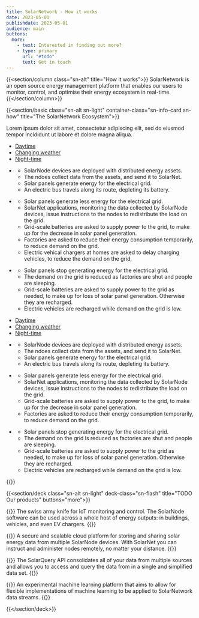 ```yaml
---
title: SolarNetwork - How it works
date: 2023-05-01
publishdate: 2023-05-01
audience: main
buttons:
  more:
    - text: Interested in finding out more?
    - type: primary
      url: "#todo"
      text: Get in touch
---
```

{{<section/column class="sn-alt" title="How it works">}}
SolarNetwork is an open source energy management platform that enables our users to monitor,
control, and optimise their energy ecosystem in real-time.
{{</section/column>}}

{{<section/basic class="sn-alt sn-light" container-class="sn-info-card sn-how" title="The SolarNetwork Ecosystem">}}
<p class="sn-todo">
  Lorem ipsum dolor sit amet, consectetur adipiscing elit, sed do eiusmod tempor incididunt ut
  labore et dolore magna aliqua.
</p>

<div class="uk-visible@l">
  <ul class="uk-subnav uk-subnav-pill" uk-switcher>
    <li><a href="#">Daytime</a></li>
    <li><a href="#">Changing weather</a></li>
    <li><a href="#">Night-time</a></li>
  </ul>

  <ul class="uk-switcher">
    <li class="sn-row">
      <div class="sn-notes">
        <ul class="uk-list">
          <li>SolarNode devices are deployed with distributed energy assets.</li>
          <li>The ndoes collect data from the assets, and send it to SolarNet.</li>
          <li>Solar panels generate energy for the electrical grid.</li>
          <li>An electric bus travels along its route, depleting its battery.</li>
        </ul>
      </div>
      <lottie-player
        src="/img/lotties/Desktop_FullSun_1440x1148.json"
        background="transparent"
        speed="1"
        loop
        autoplay
      ></lottie-player>
    </li>
    <li class="sn-row">
      <div class="sn-notes">
        <ul class="uk-list">
          <li>Solar panels generate less energy for the electrical grid.</li>
          <li>
            SolarNet applications, monitoring the data collected by SolarNode devices, issue
            instructions to the nodes to redistribute the load on the grid.
          </li>
          <li>
            Grid-scale batteries are asked to supply power to the grid, to make up for the
            decrease in solar panel generation.
          </li>
          <li>
            Factories are asked to reduce their energy consumption temporarily, to reduce
            demand on the grid.
          </li>
          <li>
            Electric vehical chargers at homes are asked to delay charging vehicles, to reduce
            the demand on the grid.
          </li>
        </ul>
      </div>
      <lottie-player
        src="/img/lotties/Desktop_PartialSun_1440x1148.json"
        background="transparent"
        speed="1"
        loop
        autoplay
      ></lottie-player>
    </li>
    <li class="sn-row">
      <div class="sn-notes">
        <ul class="uk-list">
          <li>Solar panels stop generating energy for the electrical grid.</li>
          <li>
            The demand on the grid is reduced as factories are shut and people are sleeping.
          </li>
          <li>
            Grid-scale batteries are asked to supply power to the grid as needed, to make up
            for loss of solar panel generation. Otherwise they are recharged.
          </li>
          <li>Electric vehicles are recharged while demand on the grid is low.</li>
        </ul>
      </div>
      <lottie-player
        src="/img/lotties/Desktop_Night_1440x1148.json"
        background="transparent"
        speed="1"
        loop
        autoplay
      ></lottie-player>
    </li>
  </ul>
</div>

<div class="uk-hidden@l">
  <ul class="uk-subnav uk-subnav-pill" uk-switcher>
    <li><a href="#">Daytime</a></li>
    <li><a href="#">Changing weather</a></li>
    <li><a href="#">Night-time</a></li>
  </ul>

  <ul class="uk-switcher">
    <li class="sn-row">
      <div class="sn-notes">
        <ul class="uk-list">
          <li>SolarNode devices are deployed with distributed energy assets.</li>
          <li>The ndoes collect data from the assets, and send it to SolarNet.</li>
          <li>Solar panels generate energy for the electrical grid.</li>
          <li>An electric bus travels along its route, depleting its battery.</li>
        </ul>
      </div>
      <lottie-player
        src="/img/lotties/Mobile_FullSun_320x684.json"
        background="transparent"
        speed="1"
        loop
        autoplay
      ></lottie-player>
    </li>
    <li class="sn-row">
      <div class="sn-notes">
        <ul class="uk-list">
          <li>Solar panels generate less energy for the electrical grid.</li>
          <li>
            SolarNet applications, monitoring the data collected by SolarNode devices, issue
            instructions to the nodes to redistribute the load on the grid.
          </li>
          <li>
            Grid-scale batteries are asked to supply power to the grid, to make up for the
            decrease in solar panel generation.
          </li>
          <li>
            Factories are asked to reduce their energy consumption temporarily, to reduce
            demand on the grid.
          </li>
        </ul>
      </div>
      <lottie-player
        src="/img/lotties/Mobile_PartialSun_320x684.json"
        background="transparent"
        speed="1"
        loop
        autoplay
      ></lottie-player>
    </li>
    <li class="sn-row">
      <div class="sn-notes">
        <ul class="uk-list">
          <li>Solar panels stop generating energy for the electrical grid.</li>
          <li>
            The demand on the grid is reduced as factories are shut and people are sleeping.
          </li>
          <li>
            Grid-scale batteries are asked to supply power to the grid as needed, to make up
            for loss of solar panel generation. Otherwise they are recharged.
          </li>
          <li>Electric vehicles are recharged while demand on the grid is low.</li>
        </ul>
      </div>
      <lottie-player
        src="/img/lotties/Mobile_Night_320x684.json"
        background="transparent"
        speed="1"
        loop
        autoplay
      ></lottie-player>
    </li>
  </ul>
</div>
{{</section/basic>}}


{{<section/deck class="sn-alt sn-light" deck-class="sn-flash" title="TODO Our products" buttons="more">}}

  {{<flash-card title="SolarNode" url="#todo" link="Learn more">}}
    The swiss army knife for IoT monitoring and control. The SolarNode software can be used across a
    whole host of energy outputs: in buildings, vehicles, and even EV chargers.
  {{</flash-card>}}

  {{<flash-card title="SolarNet" url="#todo" link="Learn more">}}
    A secure and scalable cloud platform for storing and sharing solar energy data from multiple
    SolarNode devices. With SolarNet you can instruct and administer nodes remotely, no matter your
    distance.
  {{</flash-card>}}

  {{<flash-card title="SolarQuery" url="https://github.com/SolarNetwork/solarnetwork/wiki/SolarQuery-API" link="Learn more">}}
    The SolarQuery API consolidates all of your data from multiple sources and allows you to access
    and query the data from in a single and simplified data set.
  {{</flash-card>}}

  {{<flash-card title="SolarQuant" url="#todo" link="Learn more">}}
    An experimental machine learning platform that aims to allow for flexible implementations of
    machine learning to be applied to SolarNetwork data streams.
  {{</flash-card>}}

{{</section/deck>}}
